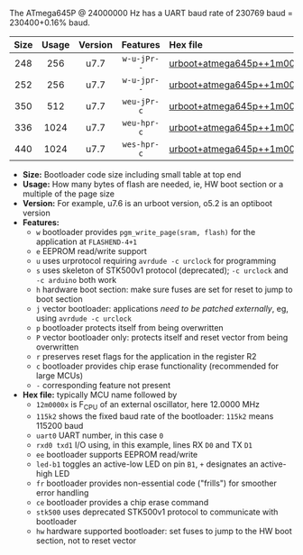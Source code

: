 The ATmega645P @ 24000000 Hz has a UART baud rate of 230769 baud = 230400+0.16% baud.

|Size|Usage|Version|Features|Hex file|
|:-:|:-:|:-:|:-:|:--|
|248|256|u7.7|`w-u-jPr--`|[urboot+atmega645p++1m0000x++++9k6_uart0_rxe0_txe1_led+b5.hex](https://raw.githubusercontent.com/stefanrueger/urboot.hex/main/cores/megacore/atmega645p/external_oscillator/fcpu++1m0000_Hz/br++++9k6_bps/urboot+atmega645p++1m0000x++++9k6_uart0_rxe0_txe1_led+b5.hex)|
|252|256|u7.7|`w-u-jpr--`|[urboot+atmega645p++1m0000x++++9k6_uart0_rxe0_txe1_led+b5_fr.hex](https://raw.githubusercontent.com/stefanrueger/urboot.hex/main/cores/megacore/atmega645p/external_oscillator/fcpu++1m0000_Hz/br++++9k6_bps/urboot+atmega645p++1m0000x++++9k6_uart0_rxe0_txe1_led+b5_fr.hex)|
|350|512|u7.7|`weu-jPr-c`|[urboot+atmega645p++1m0000x++++9k6_uart0_rxe0_txe1_ee_led+b5_fr_ce.hex](https://raw.githubusercontent.com/stefanrueger/urboot.hex/main/cores/megacore/atmega645p/external_oscillator/fcpu++1m0000_Hz/br++++9k6_bps/urboot+atmega645p++1m0000x++++9k6_uart0_rxe0_txe1_ee_led+b5_fr_ce.hex)|
|336|1024|u7.7|`weu-hpr-c`|[urboot+atmega645p++1m0000x++++9k6_uart0_rxe0_txe1_ee_led+b5_fr_ce_hw.hex](https://raw.githubusercontent.com/stefanrueger/urboot.hex/main/cores/megacore/atmega645p/external_oscillator/fcpu++1m0000_Hz/br++++9k6_bps/urboot+atmega645p++1m0000x++++9k6_uart0_rxe0_txe1_ee_led+b5_fr_ce_hw.hex)|
|440|1024|u7.7|`wes-hpr-c`|[urboot+atmega645p++1m0000x++++9k6_uart0_rxe0_txe1_ee_led+b5_fr_ce_stk500_hw.hex](https://raw.githubusercontent.com/stefanrueger/urboot.hex/main/cores/megacore/atmega645p/external_oscillator/fcpu++1m0000_Hz/br++++9k6_bps/urboot+atmega645p++1m0000x++++9k6_uart0_rxe0_txe1_ee_led+b5_fr_ce_stk500_hw.hex)|

- **Size:** Bootloader code size including small table at top end
- **Usage:** How many bytes of flash are needed, ie, HW boot section or a multiple of the page size
- **Version:** For example, u7.6 is an urboot version, o5.2 is an optiboot version
- **Features:**
  + `w` bootloader provides `pgm_write_page(sram, flash)` for the application at `FLASHEND-4+1`
  + `e` EEPROM read/write support
  + `u` uses urprotocol requiring `avrdude -c urclock` for programming
  + `s` uses skeleton of STK500v1 protocol (deprecated); `-c urclock` and `-c arduino` both work
  + `h` hardware boot section: make sure fuses are set for reset to jump to boot section
  + `j` vector bootloader: applications *need to be patched externally*, eg, using `avrdude -c urclock`
  + `p` bootloader protects itself from being overwritten
  + `P` vector bootloader only: protects itself and reset vector from being overwritten
  + `r` preserves reset flags for the application in the register R2
  + `c` bootloader provides chip erase functionality (recommended for large MCUs)
  + `-` corresponding feature not present
- **Hex file:** typically MCU name followed by
  + `12m0000x` is F<sub>CPU</sub> of an external oscillator, here 12.0000 MHz
  + `115k2` shows the fixed baud rate of the bootloader: `115k2` means 115200 baud
  + `uart0` UART number, in this case `0`
  + `rxd0 txd1` I/O using, in this example, lines RX `D0` and TX `D1`
  + `ee` bootloader supports EEPROM read/write
  + `led-b1` toggles an active-low LED on pin `B1`, `+` designates an active-high LED
  + `fr` bootloader provides non-essential code ("frills") for smoother error handling
  + `ce` bootloader provides a chip erase command
  + `stk500` uses deprecated STK500v1 protocol to communicate with bootloader
  + `hw` hardware supported bootloader: set fuses to jump to the HW boot section, not to reset vector
